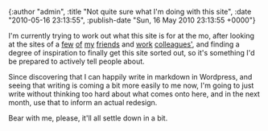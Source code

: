 

{:author "admin", :title "Not quite sure what I'm doing with this site", :date "2010-05-16 23:13:55", :publish-date "Sun, 16 May 2010 23:13:55 +0000"}



<!-- content below -->



I'm currently trying to work out what this site is for at the mo, after looking at the sites of a [few][1] [of][2] [my][3] [friends][4] and [work][5] [colleagues'][6], and finding a degree of inspiration to finally get this site sorted out, so it's something I'd be prepared to actively tell people about.

Since discovering that I can happily write in markdown in Wordpress, and seeing that writing is coming a bit more easily to me now, I'm going to just write without thinking too hard about what comes onto here, and in the next month, use that to inform an actual redesign.

Bear with me, please, it'll all settle down in a bit.


<!-- links -->
[1]: http://intenseminimalism.com/
[2]: http://www.dogwonder.co.uk/
[3]: http://felixcohen.co.uk/
[4]: http://alansmith.me/
[5]: http://flavors.me/trishpapadakos
[6]: http://williamchak.net/portfolio/

